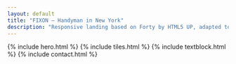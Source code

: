 ```yaml
---
layout: default
title: "FIXON — Handyman in New York"
description: "Responsive landing based on Forty by HTML5 UP, adapted to Jekyll."
---
```

{% include hero.html %}
{% include tiles.html %}
{% include textblock.html %}
{% include contact.html %}
